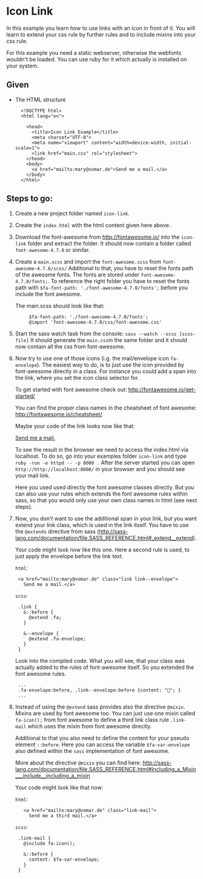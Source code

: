 # Icon Link
In this example you learn how to use links with an icon in front of it.
You will learn to extend your css rule by further rules and to include mixins into your css rule.

For this example you need a static webserver, otherwise the webfonts wouldn't be loaded. You can use ruby for it which actually is installed on your system.


## Given

- The HTML structure

        <!DOCTYPE html>
        <html lang="en">

          <head>
            <title>Icon Link Example</title>
            <meta charset="UTF-8">
            <meta name="viewport" content="width=device-width, initial-scale=1">
            <link href="main.css" rel="stylesheet">
          </head>
          <body>
            <a href="mailto:mary@vomar.de">Send me a mail.</a>
          </body>
        </html>

## Steps to go:

1. Create a new project folder named `icon-link`.

2. Create the `index.html` with the html content given here above.

3. Download the font-awesome from http://fontawesome.io/ into the `icon-link` folder and extract the folder.
It should now contain a folder called `font-awesome-4.7.0` or similar.

3. Create a `main.scss` and import the `font-awesome.scss` from `font-awesome-4.7.0/scss/`
    Additional to that, you have to reset the fonts path of the awesome fonts.
    The fonts are stored under `font-awesome-4.7.0/fonts;`. To reference the right folder you have to reset the fonts path with `$fa-font-path: './font-awesome-4.7.0/fonts';` before you include the font awesome.

    The main.scss should look like that:

            $fa-font-path: './font-awesome-4.7.0/fonts';
            @import 'font-awesome-4.7.0/css/font-awesome.css'


4. Start the sass watch task from the console: `sass --watch --scss [scss-file]`
It should generate the `main.css`in the same folder and it should now contain all the css from font-awesome.

5. Now try to use one of those icons (i.g. the mail/envelope icon `fa-envelope`).
    The easiest way to do, is to just use the icon provided by font-awesome directly in a class. For instance you could add a span into the link, where you set the icon class selector for.

    To get started with font awesome check out: http://fontawesome.io/get-started/

    You can find the proper class names in the cheatsheet of font awesome: http://fontawesome.io/cheatsheet/

    Maybe your code of the link looks now like that:

      <a href="mailto:mary@vomar.de" class="link">
        <span class="fa fa-envelope"></span>
        Send me a mail.</a>

    To see the result in the browser we need to access the index.html via localhost. To do so, go into your examples folder `icon-link` and type `ruby -run -e httpd -- -p 8000 .` After the server started you can open `http://http://localhost:8000/` in your browser and you should see your mail link.

    Here you used used directly the font awesome classes directly.
    But you can also use your rules which extends the font awesome rules within sass, so that you would only use your own class names in html (see next steps).

6. Now, you don't want to use the additional span in your link, but you want extend your link class, which is used in the link itself.
    You have to use the `@extends` directive from sass (http://sass-lang.com/documentation/file.SASS_REFERENCE.html#_extend__extend).

    Your code might look now like this one. Here a second rule is used, to just apply the envelope before the link text.

      `html`:

        <a href="mailto:mary@vomar.de" class="link link--envelope">
          Send me a mail.</a>

      `scss`:

        .link {
          &::before {
            @extend .fa;
          }

          &--envelope {
            @extend .fa-envelope;
          }
        }

    Look into the compiled code. What you will see, that your class was actually added to the rules of font-awesome itself. So you extended the font awesome rules.

        ...
        .fa-envelope:before, .link--envelope:before {content: ""; }
        ...

7. Instead of using the `@extend` sass provides also the directive `@mixin`. Mixins are used by font awesome too.
    You can just use one mixin called `fa-icon();` from font awesome to define a third link class rule `.link-mail` which uses the mixin from font awesome directly.

    Additional to that you also need to define the content for your pseudo element `::before`. Here you can access the variable `$fa-var-envelope` also defined within the `sass` implementation of font awesome.

    More about the directive `@mixin` you can find here:
    http://sass-lang.com/documentation/file.SASS_REFERENCE.html#Including_a_Mixin___include__including_a_mixin

    Your code might look like that now:

      `html`:

          <a href="mailto:mary@vomar.de" class="link-mail">
            Send me a third mail.</a>

      `scss`:

        .link-mail {
          @include fa-icon();

          &::before {
            content: $fa-var-envelope;
          }
        }
